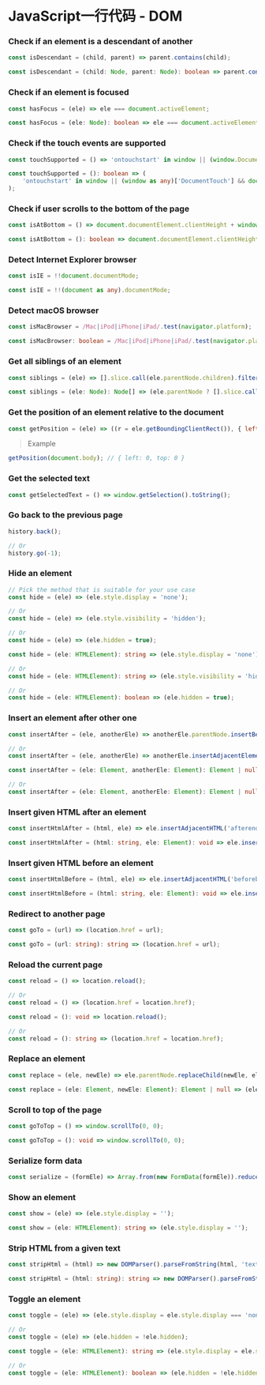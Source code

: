 # JavaScript一行代码 - DOM

### Check if an element is a descendant of another

<div>

<div title="js">

```js
const isDescendant = (child, parent) => parent.contains(child);
```

</div>

<div title="ts">

```ts
const isDescendant = (child: Node, parent: Node): boolean => parent.contains(child);
```

</div>

</div>

### Check if an element is focused

<div>

<div title="js">

```js
const hasFocus = (ele) => ele === document.activeElement;
```

</div>

<div title="ts">

```ts
const hasFocus = (ele: Node): boolean => ele === document.activeElement;
```

</div>

</div>

### Check if the touch events are supported

<div>

<div title="js">

```js
const touchSupported = () => 'ontouchstart' in window || (window.DocumentTouch && document instanceof window.DocumentTouch);
```

</div>

<div title="ts">

```ts
const touchSupported = (): boolean => (
    'ontouchstart' in window || (window as any)['DocumentTouch'] && document instanceof (window as any)['DocumentTouch']
);
```

</div>

</div>

### Check if user scrolls to the bottom of the page

<div>

<div title="js">

```js
const isAtBottom = () => document.documentElement.clientHeight + window.scrollY >= document.documentElement.scrollHeight;
```

</div>

<div title="ts">

```ts
const isAtBottom = (): boolean => document.documentElement.clientHeight + window.scrollY >= document.documentElement.scrollHeight;
```

</div>

</div>

### Detect Internet Explorer browser

<div>

<div title="js">

```js
const isIE = !!document.documentMode;
```

</div>

<div title="ts">

```ts
const isIE = !!(document as any).documentMode;
```

</div>

</div>

### Detect macOS browser

<div>

<div title="js">

```js
const isMacBrowser = /Mac|iPod|iPhone|iPad/.test(navigator.platform);
```

</div>

<div title="ts">

```ts
const isMacBrowser: boolean = /Mac|iPod|iPhone|iPad/.test(navigator.platform);
```

</div>

</div>

### Get all siblings of an element

<div>

<div title="js">

```js
const siblings = (ele) => [].slice.call(ele.parentNode.children).filter((child) => child !== ele);
```

</div>

<div title="ts">

```ts
const siblings = (ele: Node): Node[] => (ele.parentNode ? [].slice.call(ele.parentNode.children).filter((child) => child !== ele) : []);
```

</div>

</div>

### Get the position of an element relative to the document

<div>

<div title="js">

```js
const getPosition = (ele) => ((r = ele.getBoundingClientRect()), { left: r.left + window.scrollX, top: r.top + window.scrollY });
```

</div>

</div>

> Example

```js
getPosition(document.body); // { left: 0, top: 0 }
```

### Get the selected text

<div>

<div title="js">

```js
const getSelectedText = () => window.getSelection().toString();
```

</div>

</div>

### Go back to the previous page

<div>

<div title="js">

```js
history.back();

// Or
history.go(-1);
```

</div>

</div>

### Hide an element

<div>

<div title="js">

```js
// Pick the method that is suitable for your use case
const hide = (ele) => (ele.style.display = 'none');

// Or
const hide = (ele) => (ele.style.visibility = 'hidden');

// Or
const hide = (ele) => (ele.hidden = true);
```

</div>

<div title="ts">

```ts
const hide = (ele: HTMLElement): string => (ele.style.display = 'none');

// Or
const hide = (ele: HTMLElement): string => (ele.style.visibility = 'hidden');

// Or
const hide = (ele: HTMLElement): boolean => (ele.hidden = true);
```

</div>

</div>

### Insert an element after other one

<div>

<div title="js">

```js
const insertAfter = (ele, anotherEle) => anotherEle.parentNode.insertBefore(ele, anotherEle.nextSibling);

// Or
const insertAfter = (ele, anotherEle) => anotherEle.insertAdjacentElement('afterend', ele);
```

</div>

<div title="ts">

```ts
const insertAfter = (ele: Element, anotherEle: Element): Element | null => (anotherEle.parentNode ? anotherEle.parentNode.insertBefore(ele, anotherEle.nextSibling) : null);

// Or
const insertAfter = (ele: Element, anotherEle: Element): Element | null => anotherEle.insertAdjacentElement('afterend', ele);
```

</div>

</div>

### Insert given HTML after an element

<div>

<div title="js">

```js
const insertHtmlAfter = (html, ele) => ele.insertAdjacentHTML('afterend', html);
```

</div>

<div title="ts">

```ts
const insertHtmlAfter = (html: string, ele: Element): void => ele.insertAdjacentHTML('afterend', html);
```

</div>

</div>

### Insert given HTML before an element

<div>

<div title="js">

```js
const insertHtmlBefore = (html, ele) => ele.insertAdjacentHTML('beforebegin', html);
```

</div>

<div title="ts">

```ts
const insertHtmlBefore = (html: string, ele: Element): void => ele.insertAdjacentHTML('beforebegin', html);
```

</div>

</div>

### Redirect to another page

<div>

<div title="js">

```js
const goTo = (url) => (location.href = url);
```

</div>

<div title="ts">

```ts
const goTo = (url: string): string => (location.href = url);
```

</div>

</div>

### Reload the current page

<div>

<div title="js">

```js
const reload = () => location.reload();

// Or
const reload = () => (location.href = location.href);
```

</div>

<div title="ts">

```ts
const reload = (): void => location.reload();

// Or
const reload = (): string => (location.href = location.href);
```

</div>

</div>

### Replace an element

<div>

<div title="js">

```js
const replace = (ele, newEle) => ele.parentNode.replaceChild(newEle, ele);
```

</div>

<div title="ts">

```ts
const replace = (ele: Element, newEle: Element): Element | null => (ele.parentNode ? ele.parentNode.replaceChild(newEle, ele) : null);
```

</div>

</div>

### Scroll to top of the page

<div>

<div title="js">

```js
const goToTop = () => window.scrollTo(0, 0);
```

</div>

<div title="ts">

```ts
const goToTop = (): void => window.scrollTo(0, 0);
```

</div>

</div>

### Serialize form data

<div>

<div title="js">

```js
const serialize = (formEle) => Array.from(new FormData(formEle)).reduce((p, [k, v]) => Object.assign({}, p, { [k]: p[k] ? (Array.isArray(p[k]) ? p[k] : [p[k]]).concat(v) : v }), {});
```

</div>

</div>

### Show an element

<div>

<div title="js">

```js
const show = (ele) => (ele.style.display = '');
```

</div>

<div title="ts">

```ts
const show = (ele: HTMLElement): string => (ele.style.display = '');
```

</div>

</div>

### Strip HTML from a given text

<div>

<div title="js">

```js
const stripHtml = (html) => new DOMParser().parseFromString(html, 'text/html').body.textContent || '';
```

</div>

<div title="ts">

```ts
const stripHtml = (html: string): string => new DOMParser().parseFromString(html, 'text/html').body.textContent || '';
```

</div>

</div>

### Toggle an element

<div>

<div title="js">

```js
const toggle = (ele) => (ele.style.display = ele.style.display === 'none' ? 'block' : 'none');

// Or
const toggle = (ele) => (ele.hidden = !ele.hidden);
```

</div>

<div title="ts">

```ts
const toggle = (ele: HTMLElement): string => (ele.style.display = ele.style.display === 'none' ? 'block' : 'none');

// Or
const toggle = (ele: HTMLElement): boolean => (ele.hidden = !ele.hidden);
```

</div>

</div>